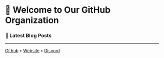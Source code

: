 # 🥳 Welcome to Our GitHub Organization

### 📜 Latest Blog Posts
<!-- BLOG-POST-LIST:START -->
<!-- BLOG-POST-LIST:END -->

---
[Github](https://github.thengx.network/) • [Website](https://thengx.network/) • [Discord](https://discord.thengx.network/)
